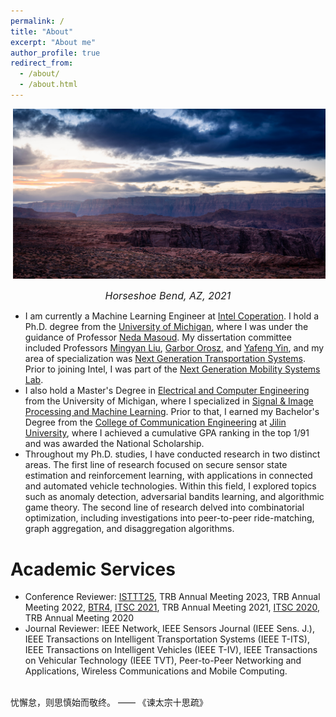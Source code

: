 ```yaml
---
permalink: /
title: "About"
excerpt: "About me"
author_profile: true
redirect_from: 
  - /about/
  - /about.html
---
```


<p align="center">
  <img src="/images/horseshoe_bend.jpg?raw=true" alt="Photo" style="width: 500px;"/> 
</p>

<p align = "center">
<font size="3"><span style="font-style: italic;">Horseshoe Bend, AZ, 2021</span></font>
</p>

<!-- # About Me -->
* I am currently a Machine Learning Engineer at [Intel Coperation](https://www.intel.com/content/www/us/en/homepage.html). I hold a Ph.D. degree from the [University of Michigan](https://umich.edu/), where I was under the guidance of Professor [Neda Masoud](https://cee.engin.umich.edu/people/masoud-neda/). My dissertation committee included Professors [Mingyan Liu](https://liu.engin.umich.edu/), [Garbor Orosz](http://www-personal.umich.edu/~orosz/), and [Yafeng Yin](https://cee.engin.umich.edu/people/yin-yafeng/), and my area of specialization was [Next Generation Transportation Systems](https://cee.engin.umich.edu/research/infrastructure/transportation/). Prior to joining Intel, I was part of the [Next Generation Mobility Systems Lab](http://www-personal.umich.edu/~nmasoud/index.html).
* I also hold a Master's Degree in [Electrical and Computer Engineering](https://ece.engin.umich.edu/) from the University of Michigan, where I specialized in [Signal & Image Processing and Machine Learning](https://ece.engin.umich.edu/research/research-areas/signal-image-processing-and-machine-learning/). Prior to that, I earned my Bachelor's Degree from the [College of Communication Engineering](https://dce.jlu.edu.cn/ENGLISH/HOM.htm) at [Jilin University](http://global.jlu.edu.cn/), where I achieved a cumulative GPA ranking in the top 1/91 and was awarded the National Scholarship.
* Throughout my Ph.D. studies, I have conducted research in two distinct areas. The first line of research focused on secure sensor state estimation and reinforcement learning, with applications in connected and automated vehicle technologies. Within this field, I explored topics such as anomaly detection, adversarial bandits learning, and algorithmic game theory. The second line of research delved into combinatorial optimization, including investigations into peer-to-peer ride-matching, graph aggregation, and disaggregation algorithms.

# Academic Services
* Conference Reviewer: [ISTTT25](https://limos.engin.umich.edu/isttt25/), TRB Annual Meeting 2023, TRB Annual Meeting 2022, [BTR4](https://easychair.org/cfp/BTR4), [ITSC 2021](https://2021.ieee-itsc.org/), TRB Annual Meeting 2021, [ITSC 2020](https://www.ieee-itsc2020.org/), TRB Annual Meeting 2020
* Journal Reviewer: IEEE Network, IEEE Sensors Journal (IEEE Sens. J.), IEEE Transactions on Intelligent Transportation Systems (IEEE T-ITS), IEEE Transactions on Intelligent Vehicles (IEEE T-IV), IEEE Transactions on Vehicular Technology (IEEE TVT), Peer-to-Peer Networking and Applications, Wireless Communications and Mobile Computing.

<br>忧懈怠，则思慎始而敬终。 ——  《谏太宗十思疏》

